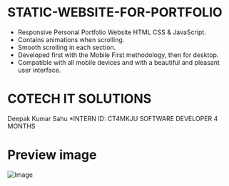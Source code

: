 # STATIC-WEBSITE-FOR-PORTFOLIO
- Responsive Personal Portfolio Website HTML CSS & JavaScript.
- Contains animations when scrolling.
- Smooth scrolling in each section.
- Developed first with the Mobile First methodology, then for desktop.
- Compatible with all mobile devices and with a beautiful and pleasant user interface.
# COTECH IT SOLUTIONS
Deepak Kumar Sahu
*INTERN ID: CT4MKJU
SOFTWARE DEVELOPER
4 MONTHS
# Preview image
![Image](https://github.com/user-attachments/assets/866d8ce2-d69d-4acc-9ff5-f525446cc1ba)

